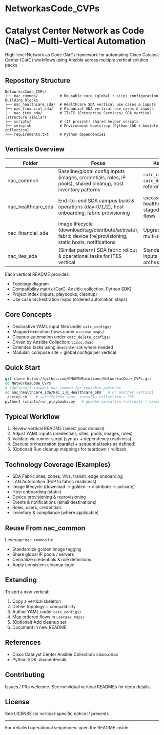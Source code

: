 # NetworkasCode_CVPs
# Catalyst Center Network as Code (NaC) – Multi-Vertical Automation

High-level Network as Code (NaC) framework for automating Cisco Catalyst Center (CatC) workflows using Ansible across multiple vertical solution packs.

## Repository Structure
```
NetworkasCode_CVPs/
├── nac_common/          # Reusable core (global + site) configuration building blocks
├── nac_healthcare_sda/  # Healthcare SDA vertical use cases & inputs
├── nac_financial_sda/   # Financial SDA vertical use cases & inputs
├── nac_ites_sda/        # IT/ES (Enterprise Services) SDA vertical (structure similar)
├── scripts/             # (If present) shared helper scripts
├── setup.sh             # Environment bootstrap (Python SDK + Ansible collection)
└── requirements.txt     # Python dependencies
```

## Verticals Overview
| Folder | Focus | Key Artifacts |
|--------|-------|---------------|
| nac_common | Baseline/global config inputs (images, credentials, roles, IP pools), shared cleanup, host inventory patterns | `catc_configs/`, `catc_delete_configs/`, reference samples |
| nac_healthcare_sda | End-to-end SDA campus build & operations (day‑0/1/2), host onboarding, fabric provisioning | `usecase_maps/`, healthcare topology, staged automation flows |
| nac_financial_sda | Image lifecycle (download/tag/distribute/activate), fabric device (re)provisioning, static hosts, notifications | Upgrade sequencing, multi‑site patterns |
| nac_ites_sda | (Similar pattern) SDA fabric rollout & operational tasks for ITES vertical | Standardized YAML inputs & playbook orchestration |

Each vertical README provides:  
- Topology diagram  
- Compatibility matrix (CatC, Ansible collection, Python SDK)  
- Project index (inputs, playbooks, cleanup)  
- Use case orchestration maps (ordered automation steps)

## Core Concepts
- Declarative YAML input files under `catc_configs/`
- Mapped execution flows under `usecase_maps/`
- Cleanup automation under `catc_delete_configs/`
- Driven by Ansible Collection: `cisco.dnac`
- Extended tasks using `dnacentersdk` where needed
- Modular: compose site + global configs per vertical

## Quick Start
```bash
git clone https://github.com/DNACENSolutions/NetworkasCode_CVPs.git
cd NetworkasCode_CVPs
# (Optional) inspect nac_common for reusable patterns
cd nac_healthcare_sda/NaC_1_0_Healthcare_SDA   # or another vertical
./setup.sh    # sets Python venv, installs collection + SDK
python3 scripts/run_playbooks.py   # guided execution (validate / execute)
```

## Typical Workflow
1. Review vertical README (select your domain)  
2. Adjust YAML inputs (credentials, sites, pools, images, roles)  
3. Validate via runner script (syntax + dependency readiness)  
4. Execute orchestration (parallel + sequential tasks as defined)  
5. (Optional) Run cleanup mappings for teardown / rollback  

## Technology Coverage (Examples)
- SDA Fabric sites, zones, VNs, transit, edge onboarding
- LAN Automation (PnP to fabric readiness)
- Image lifecycle (download → golden → distribute → activate)
- Host onboarding (static)
- Device provisioning & reprovisioning
- Events & notifications (email destinations)
- Roles, users, credentials
- Inventory & compliance (where applicable)

## Reuse From nac_common
Leverage `nac_common` to:
- Standardize golden image tagging
- Share global IP pools / servers
- Centralize credentials & role definitions
- Apply consistent cleanup logic

## Extending
To add a new vertical:
1. Copy a vertical skeleton
2. Define topology + compatibility
3. Author YAML under `catc_configs/`
4. Map ordered flows in `usecase_maps/`
5. (Optional) Add cleanup set
6. Document in new README

## References
- Cisco Catalyst Center Ansible Collection: cisco.dnac  
- Python SDK: dnacentersdk  

## Contributing
Issues / PRs welcome. See individual vertical READMEs for deep details.

## License
See LICENSE (or vertical-specific notice if present).

---
For detailed operational sequences: open the README inside